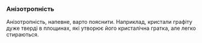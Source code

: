 ### Анізотропність

Aнізотропність, напевне, варто пояснити.
Наприклад, кристали графіту дуже тверді в площинах, які утворює його кристалічна гратка, але легко стираються.